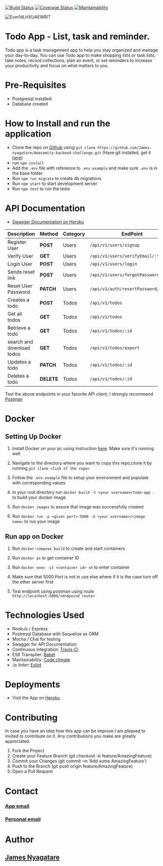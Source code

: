 

[![Build Status](https://travis-ci.org/James-nyagatare/Awesomity-backend-challenge.svg?branch=develop)](https://travis-ci.org/James-nyagatare/Awesomity-backend-challenge) [![Coverage Status](https://coveralls.io/repos/github/James-nyagatare/Awesomity-backend-challenge/badge.svg)](https://coveralls.io/github/James-nyagatare/Awesomity-backend-challenge) [![Maintainability](https://api.codeclimate.com/v1/badges/37357a9c012a3bf90790/maintainability)](https://codeclimate.com/github/James-nyagatare/Awesomity-backend-challenge/maintainability)

![Eum1dLHXUAEWRIT](https://user-images.githubusercontent.com/67368268/108912822-d2615000-7631-11eb-80f2-8a2062e2299b.jpg)

Todo App - List, task and reminder.
=======

 Todo app is a task management app to help you stay organized and manage your day-to-day. You can use Todo app to make shopping lists or task lists, take notes, record collections, plan an event, or set reminders to increase your productivity and focus on what matters to you.


# Pre-Requisites 
- Postgresql installed
- Database created

# How to Install and run the application 

- Clone the repo on [Github](https://github.com/James-nyagatare/Awesomity-backend-challenge) using `git clone https://github.com/James-nyagatare/Awesomity-backend-challenge.git`
(Have git installed, get it [here](https://git-scm.com/book/en/v2/Getting-Started-Installing-Git))
- run `npm install`
- Add the `.env` file with reference to `.env.example` and make sure `.env` is in the base folder.
- Run `npm run migrate` to create db migrations 
- Run `npm start` to start development server
- Run `npm test` to run the tests

# API Documentation 

- [Swagger Documentation on Heroku](https://todo-app-awesomity.herokuapp.com/api/v1/documentation)

| Description        | Method    |  Category     | EndPoint                
|--------------------|---------- | --------------|----------------------
| Register User      | **POST**  | Users         | `/api/v1/users/signup`  
| Verify User        | **GET**   | Users         | `/api/v1/users/verifyEmail/:token` 
| Login User         | **POST**  | Users         | `/api/v1/users/login`   
| Sends reset link   | **POST**  | Users         | `/api/v1/users/forgotPassword` 
| Reset User Password| **PATCH** | Users         | `/api/v1/auth/resertPassword/:token` 
| Creates a todo     | **POST**  | Todos         | `/api/v1/todos` 
| Get all todos      | **GET**   | Todos         | `/api/v1/todos` 
| Retrieve a todo    | **GET**   | Todos         | `/api/v1/todos/:id`
| search and download todos       | **GET** | Todos        | `/api/v1/todos/export`
| Updates a todo        | **PATCH** | Todos      | `/api/v1/todos/:id`
| Deletes a todo    | **DELETE**  | Todos   | `/api/v1/todos/:id`

Test the above endpoints in your favorite API client, I strongly recommend [Postman](https://www.postman.com/)

# Docker

## Setting Up Docker

1. Install Docker on your pc using instruction [here](https://docs.docker.com/install/). Make sure it's running well

2. Navigate to the directory where you want to copy this repo,clone it by running `git clone <link of the repo>`

3. Follow the `.env.example` file to setup your environment and populate with corresponding values

4. In your root directory run `docker build -t <your username>/todo-app .` to build your docker image

5. Run `docker images` to assure that image was successfully created

6. Run `docker run -p <given port>:5000 -d <your username>/<image name>` to run your image

## Run app on Docker

1. Run `docker-compose build` to create and start containers

2. Run `docker ps` to get container ID

3. Run `docker exec -it <container id> sh` to enter container

4. Make sure that 5000 Port is not in use else where if it is the case turn off the other server first

5. Test endpoint using postman using route `http://localhost:5000/<endpoind route>`
# Technologies Used

- NodeJs / Express
- Postresql Database with Sequelize as ORM
- Mocha / Chai for testing
- Swagger for API Documentation 
- Continuous integration: [Travis-Ci](https://travis-ci.org/github/James-nyagatare/Awesomity-backend-challenge)
- ES6 Transpiler: [Babel](https://babeljs.io/)
- Maintainability: [Code climate](https://codeclimate.com/github/James-nyagatare/Awesomity-backend-challenge)
- Js linter: [Eslint](https://eslint.org/)

# Deployments

- Visit the App on [Heroku](https://todo-app-awesomity.herokuapp.com/)

# Contributing

In case you have an idea how this app can be improve I am pleased to invited to contribute on it. Any contributions you make are greatly appreciated.

1. Fork the Project
2. Create your Feature Branch (git checkout -b feature/AmazingFeature)
3. Commit your Changes (git commit -m 'Add some AmazingFeature')
4. Push to the Branch (git push origin feature/AmazingFeature)
5. Open a Pull Request

# Contact

### [App email](noreply.toodoapp@gmail.com)
### [Personal email](nyagatarejames@gmail.com)

# Author 
## [James Nyagatare](https://github.com/James-nyagatare/)
